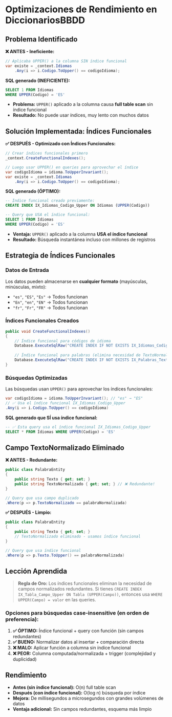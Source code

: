 # Optimizaciones de Rendimiento en DiccionariosBBDD

## Problema Identificado

**❌ ANTES - Ineficiente:**
```csharp
// Aplicaba UPPER() a la columna SIN índice funcional
var existe = _context.Idiomas
    .Any(i => i.Codigo.ToUpper() == codigoIdioma);
```

**SQL generado (INEFICIENTE):**
```sql
SELECT 1 FROM Idiomas 
WHERE UPPER(Codigo) = 'ES'
```
- **Problema:** `UPPER()` aplicado a la columna causa **full table scan** sin índice funcional
- **Resultado:** No puede usar índices, muy lento con muchos datos

## Solución Implementada: Índices Funcionales

**✅ DESPUÉS - Optimizado con Índices Funcionales:**
```csharp
// Crear índices funcionales primero
_context.CreateFunctionalIndexes();

// Luego usar UPPER() en queries para aprovechar el índice
var codigoIdioma = idioma.ToUpperInvariant();
var existe = _context.Idiomas
    .Any(i => i.Codigo.ToUpper() == codigoIdioma);
```

**SQL generado (ÓPTIMO):**
```sql
-- Índice funcional creado previamente:
CREATE INDEX IX_Idiomas_Codigo_Upper ON Idiomas (UPPER(Codigo))

-- Query que USA el índice funcional:
SELECT 1 FROM Idiomas 
WHERE UPPER(Codigo) = 'ES'
```
- **Ventaja:** `UPPER()` aplicado a la columna **USA el índice funcional**
- **Resultado:** Búsqueda instantánea incluso con millones de registros

## Estrategia de Índices Funcionales

### Datos de Entrada
Los datos pueden almacenarse en **cualquier formato** (mayúsculas, minúsculas, mixto):
- `"es"`, `"ES"`, `"Es"` → Todos funcionan
- `"En"`, `"en"`, `"EN"` → Todos funcionan  
- `"fr"`, `"Fr"`, `"FR"` → Todos funcionan

### Índices Funcionales Creados
```csharp
public void CreateFunctionalIndexes()
{
    // Índice funcional para códigos de idioma
    Database.ExecuteSqlRaw("CREATE INDEX IF NOT EXISTS IX_Idiomas_Codigo_Upper ON Idiomas (UPPER(Codigo))");
    
    // Índice funcional para palabras (elimina necesidad de TextoNormalizado)
    Database.ExecuteSqlRaw("CREATE INDEX IF NOT EXISTS IX_Palabras_Texto_Upper ON Palabras (UPPER(Texto))");
}
```

### Búsquedas Optimizadas
Las búsquedas usan `UPPER()` para aprovechar los índices funcionales:
```csharp
var codigoIdioma = idioma.ToUpperInvariant(); // "es" → "ES"
// ✅ Usa el índice funcional IX_Idiomas_Codigo_Upper
.Any(i => i.Codigo.ToUpper() == codigoIdioma)
```

**SQL generado que SÍ usa índice funcional:**
```sql
-- ✅ Esta query usa el índice funcional IX_Idiomas_Codigo_Upper
SELECT * FROM Idiomas WHERE UPPER(Codigo) = 'ES'
```

## Campo TextoNormalizado Eliminado

**❌ ANTES - Redundante:**
```csharp
public class PalabraEntity
{
    public string Texto { get; set; }
    public string TextoNormalizado { get; set; } // ❌ Redundante!
}

// Query que usa campo duplicado
.Where(p => p.TextoNormalizado == palabraNormalizada)
```

**✅ DESPUÉS - Limpio:**
```csharp
public class PalabraEntity
{
    public string Texto { get; set; }
    // TextoNormalizado eliminado - usamos índice funcional
}

// Query que usa índice funcional
.Where(p => p.Texto.ToUpper() == palabraNormalizada)
```

## Lección Aprendida

> **Regla de Oro:** Los índices funcionales eliminan la necesidad de campos normalizados redundantes. Si tienes `CREATE INDEX IX_Tabla_Campo_Upper ON Tabla (UPPER(Campo))`, entonces usa `WHERE UPPER(Campo) = valor` en las queries.

### Opciones para búsquedas case-insensitive (en orden de preferencia):

1. **✅ ÓPTIMO:** Índice funcional + query con función (sin campos redundantes)
2. **✅ BUENO:** Normalizar datos al insertar + comparación directa  
3. **❌ MALO:** Aplicar función a columna sin índice funcional
4. **❌ PEOR:** Columna computada/normalizada + trigger (complejidad y duplicidad)

## Rendimiento

- **Antes (sin índice funcional):** O(n) full table scan
- **Después (con índice funcional):** O(log n) búsqueda por índice
- **Mejora:** De millisegundos a microsegundos con grandes volúmenes de datos
- **Ventaja adicional:** Sin campos redundantes, esquema más limpio